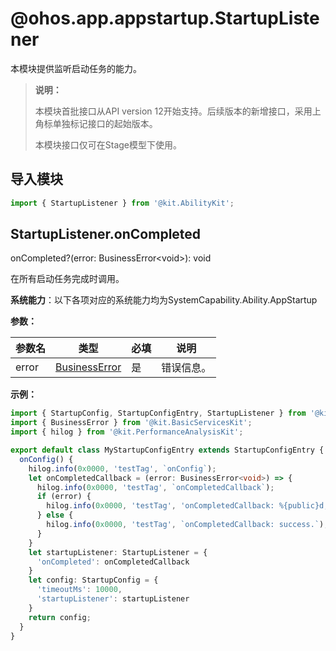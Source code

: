 # @ohos.app.appstartup.StartupListener


本模块提供监听启动任务的能力。

> **说明：**
>
> 本模块首批接口从API version 12开始支持。后续版本的新增接口，采用上角标单独标记接口的起始版本。
>
> 本模块接口仅可在Stage模型下使用。

## 导入模块

```ts
import { StartupListener } from '@kit.AbilityKit';
```

## StartupListener.onCompleted

onCompleted?(error: BusinessError\<void\>): void

在所有启动任务完成时调用。

**系统能力**：以下各项对应的系统能力均为SystemCapability.Ability.AppStartup

**参数：**

| 参数名 | 类型 | 必填 | 说明 |
| -------- | -------- | -------- | -------- |
| error | [BusinessError](../apis-basic-services-kit/js-apis-base.md#businesserror) | 是 | 错误信息。 |

**示例：**

```ts
import { StartupConfig, StartupConfigEntry, StartupListener } from '@kit.AbilityKit';
import { BusinessError } from '@kit.BasicServicesKit';
import { hilog } from '@kit.PerformanceAnalysisKit';

export default class MyStartupConfigEntry extends StartupConfigEntry {
  onConfig() {
    hilog.info(0x0000, 'testTag', `onConfig`);
    let onCompletedCallback = (error: BusinessError<void>) => {
      hilog.info(0x0000, 'testTag', `onCompletedCallback`);
      if (error) {
        hilog.info(0x0000, 'testTag', 'onCompletedCallback: %{public}d, message: %{public}s', error.code, error.message);
      } else {
        hilog.info(0x0000, 'testTag', `onCompletedCallback: success.`);
      }
    }
    let startupListener: StartupListener = {
      'onCompleted': onCompletedCallback
    }
    let config: StartupConfig = {
      'timeoutMs': 10000,
      'startupListener': startupListener
    }
    return config;
  }
}
```